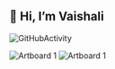 
👋 Hi, I’m Vaishali
--------------------------



![GitHubActivity](https://user-images.githubusercontent.com/65554439/113891036-b30e2480-9792-11eb-8d95-6b57bc93d40c.png)

<!---
vaishalivr/vaishalivr is a ✨ special ✨ repository because its `README.md` (this file) appears on your GitHub profile.
You can click the Preview link to take a look at your changes.
--->
![Artboard 1](https://user-images.githubusercontent.com/65554439/113892137-b950d080-9793-11eb-9027-a2e8b34b4665.png)
![Artboard 1](https://user-images.githubusercontent.com/65554439/113892229-cff72780-9793-11eb-93ea-9b7ca47b0650.png)

